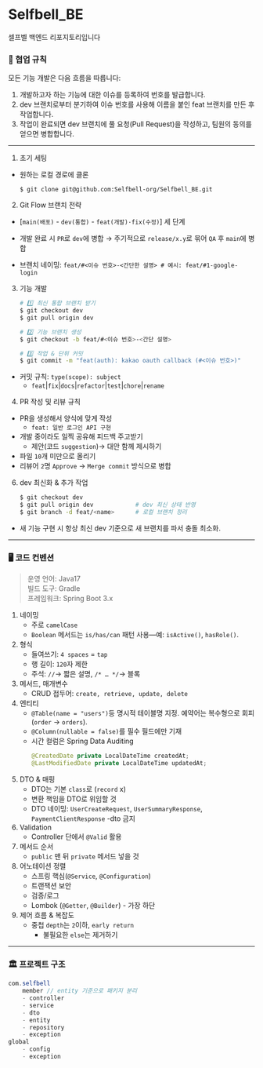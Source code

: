 # Selfbell_BE
셀프벨 백엔드 리포지토리입니다

### 📌 협업 규칙
모든 기능 개발은 다음 흐름을 따릅니다:
1. 개발하고자 하는 기능에 대한 이슈를 등록하여 번호를 발급합니다.
2. dev 브랜치로부터 분기하여 이슈 번호를 사용해 이름을 붙인 feat 브랜치를 만든 후 작업합니다.
3. 작업이 완료되면 dev 브랜치에 풀 요청(Pull Request)을 작성하고, 팀원의 동의를 얻으면 병합합니다.
---

1.  초기 세팅
* 원하는 로컬 경로에 클론
    ```
    $ git clone git@github.com:Selfbell-org/Selfbell_BE.git
    ```

2. Git Flow 브랜치 전략
* [`main(배포)` - `dev(통합)` - `feat(개발)·fix(수정)`] 세 단계
* 개발 완료 시 `PR`로 `dev`에 병합 → 주기적으로 `release/x.y`로 묶어 `QA` 후 `main`에 병합

* 브랜치 네이밍:
  `feat/#<이슈 번호>-<간단한 설명> # 예시: feat/#1-google-login`
3. 기능 개발
    ```bash
    # 1️⃣ 최신 통합 브랜치 받기
    $ git checkout dev
    $ git pull origin dev
    
    # 2️⃣ 기능 브랜치 생성
    $ git checkout -b feat/#<이슈 번호>-<간단 설명>
    
    # 3️⃣ 작업 & 단위 커밋
    $ git commit -m "feat(auth): kakao oauth callback (#<이슈 번호>)"
   ```
* 커밋 규칙: `type(scope): subject`
    * `feat`|`fix`|`docs`|`refactor`|`test`|`chore`|`rename`

4. PR 작성 및 리뷰 규칙
* PR을 생성해서 양식에 맞게 작성
    * `feat: 일반 로그인 API 구현`
* 개발 중이라도 일찍 공유해 피드백 주고받기
    * 제안(코드 `suggestion`)→ 대안 함께 제시하기
* 파일 `10`개 미만으로 올리기
* 리뷰어 `2`명 `Approve` → `Merge commit` 방식으로 병합
6. dev 최신화 & 추가 작업
    ```bash
    $ git checkout dev
    $ git pull origin dev            # dev 최신 상태 반영
    $ git branch -d feat/<name>      # 로컬 브랜치 정리
   ```
* 새 기능 구현 시 항상 최신 dev 기준으로 새 브랜치를 파서 충돌 최소화.
---

### 🖥️ 코드 컨벤션
> 운영 언어: Java17  
> 빌드 도구: Gradle  
> 프레임워크: Spring Boot 3.x

1. 네이밍
   * 주로 `camelCase`
   * `Boolean` 메서드는 `is/has/can` 패턴 사용—예: `isActive()`, `hasRole()`.
2. 형식
    * 들여쓰기: `4 spaces` = `tap`
    * 행 길이: `120`자 제한
    * 주석: `//`→ 짧은 설명, `/* … */`→ 블록
3. 메서드, 매개변수
    * CRUD 접두어: `create, retrieve, update, delete`
4. 엔티티
    * `@Table(name = "users")`등 명시적 테이블명 지정. 예약어는 복수형으로 회피(`order` → `orders`).
    * `@Column(nullable = false)`를 필수 필드에만 기재
    * 시간 컬럼은 Spring Data Auditing
      ```java
      @CreatedDate private LocalDateTime createdAt;
      @LastModifiedDate private LocalDateTime updatedAt;
      ```
5. DTO & 매핑
   * DTO는 기본 `class`로 (`record` x)
   * 변환 책임을 DTO로 위임할 것
   * DTO 네이밍: `UserCreateRequest`, `UserSummaryResponse`, `PaymentClientResponse` -dto 금지
6. Validation
   * Controller 단에서 `@Valid` 활용
7. 메서드 순서
   * `public` 맨 뒤 `private` 메서드 넣을 것
8. 어노테이션 정렬
   * 스프링 핵심(`@Service`, `@Configuration`)
   * 트랜잭션 보안
   * 검증/로그
   * Lombok (`@Getter`, `@Builder`) - 가장 하단
10. 제어 흐름 & 복잡도
    * 중첩 `depth`는 `2`이하, `early return`
      * 불필요한 `else`는 제거하기
---

### 🏛️ 프로젝트 구조
```java
com.selfbell
	member // entity 기준으로 패키지 분리
	- controller
	- service
	- dto
	- entity
	- repository
	- exception
global
	- config
	- exception
```